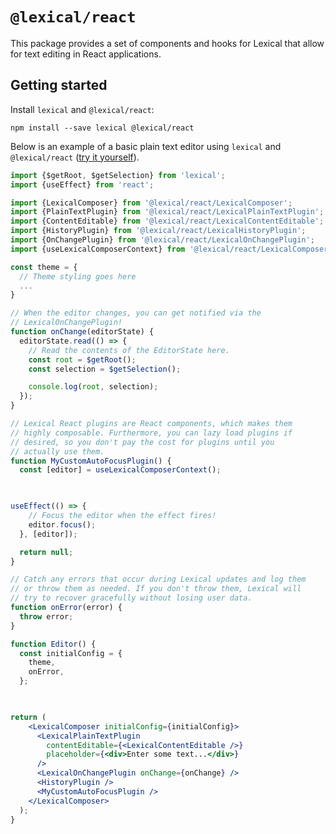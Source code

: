# `@lexical/react`

This package provides a set of components and hooks for Lexical that allow for text editing in React applications.

## Getting started

Install `lexical` and `@lexical/react`:

```
npm install --save lexical @lexical/react
```

Below is an example of a basic plain text editor using `lexical` and `@lexical/react` ([try it yourself](https://codesandbox.io/s/lexical-plain-text-example-g932e)).

```jsx
import {$getRoot, $getSelection} from 'lexical';
import {useEffect} from 'react';

import {LexicalComposer} from '@lexical/react/LexicalComposer';
import {PlainTextPlugin} from '@lexical/react/LexicalPlainTextPlugin';
import {ContentEditable} from '@lexical/react/LexicalContentEditable';
import {HistoryPlugin} from '@lexical/react/LexicalHistoryPlugin';
import {OnChangePlugin} from '@lexical/react/LexicalOnChangePlugin';
import {useLexicalComposerContext} from '@lexical/react/LexicalComposerContext';

const theme = {
  // Theme styling goes here
  ...
}

// When the editor changes, you can get notified via the
// LexicalOnChangePlugin!
function onChange(editorState) {
  editorState.read(() => {
    // Read the contents of the EditorState here.
    const root = $getRoot();
    const selection = $getSelection();

    console.log(root, selection);
  });
}

// Lexical React plugins are React components, which makes them
// highly composable. Furthermore, you can lazy load plugins if
// desired, so you don't pay the cost for plugins until you
// actually use them.
function MyCustomAutoFocusPlugin() {
  const [editor] = useLexicalComposerContext();

  

useEffect(() => {
    // Focus the editor when the effect fires!
    editor.focus();
  }, [editor]);

  return null;
}

// Catch any errors that occur during Lexical updates and log them
// or throw them as needed. If you don't throw them, Lexical will
// try to recover gracefully without losing user data.
function onError(error) {
  throw error;
}

function Editor() {
  const initialConfig = {
    theme,
    onError,
  };

  

return (
    <LexicalComposer initialConfig={initialConfig}>
      <LexicalPlainTextPlugin
        contentEditable={<LexicalContentEditable />}
        placeholder={<div>Enter some text...</div>}
      />
      <LexicalOnChangePlugin onChange={onChange} />
      <HistoryPlugin />
      <MyCustomAutoFocusPlugin />
    </LexicalComposer>
  );
}
```
